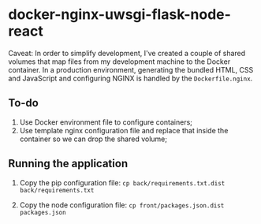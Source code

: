 # docker-nginx-uwsgi-flask-node-react

Caveat: In order to simplify development, I've created a couple of shared volumes that map files from my development machine to the Docker container. In a production environment, generating the bundled HTML, CSS and JavaScript and configuring NGINX is handled by the `Dockerfile.nginx`.

## To-do
1. Use Docker environment file to configure containers;
1. Use template nginx configuration file and replace that inside the container so we can drop the shared volume;
## Running the application
1. Copy the pip configuration file:
`cp back/requirements.txt.dist back/requirements.txt`

2. Copy the node configuration file:
`cp front/packages.json.dist packages.json`


